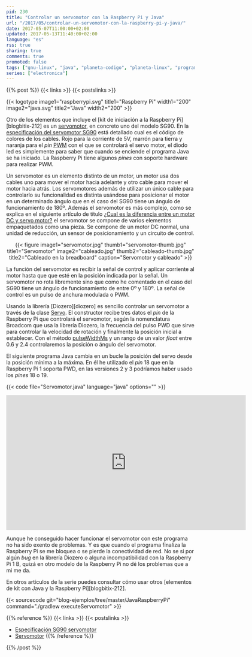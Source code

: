 ```yaml
---
pid: 230
title: "Controlar un servomotor con la Raspberry Pi y Java"
url: "/2017/05/controlar-un-servomotor-con-la-raspberry-pi-y-java/"
date: 2017-05-07T11:00:00+02:00
updated: 2017-05-13T11:40:00+02:00
language: "es"
rss: true
sharing: true
comments: true
promoted: false
tags: ["gnu-linux", "java", "planeta-codigo", "planeta-linux", "programacion"]
series: ["electronica"]
---
```


{{% post %}}
{{< links >}}
{{< postslinks >}}

{{< logotype image1="raspberrypi.svg" title1="Raspberry Pi" width1="200" image2="java.svg" title2="Java" width2="200" >}}

Otro de los elementos que incluye el [kit de iniciación a la Raspberry Pi][blogbitix-212] es un [servomotor](https://es.wikipedia.org/wiki/Servomotor), en concreto uno del modelo SG90. En la [especificación del servomotor SG90](http://akizukidenshi.com/download/ds/towerpro/SG90_a.pdf) está detallado cual es el código de colores de los cables. Rojo para la corriente de 5V, marrón para tierra y naranja para el _pin_ <abbr title="Pulse Width Modulated">PWM</abbr> con el que se controlará el servo motor, el diodo led es simplemente para saber que cuando se enciende el programa Java se ha iniciado. La Raspberry Pi tiene algunos _pines_ con soporte hardware para realizar PWM.

Un servomotor es un elemento distinto de un motor, un motor usa dos cables uno para mover el motor hacia adelante y otro cable para mover el motor hacia atrás. Los servomotores además de utilizar un único cable para controlarlo su funcionalidad es distinta usándose para posicionar el motor en un determinado ángulo que en el caso del SG90 tiene un ángulo de funcionamiento de 180º. Además el servomotor es más complejo, como se explica en el siguiente artículo de título [¿Cual es la diferencia entre un motor DC y servo motor?](http://handyboard.com/hb/faq/hardware-faqs/dc-vs-servo/) el servomotor se compone de varios elementos empaquetados como una pieza. Se compone de un motor DC normal, una unidad de reducción, un sensor de posicionamiento y un circuito de control.

<div class="media" style="text-align: center;">
    {{< figure
        image1="servomotor.jpg" thumb1="servomotor-thumb.jpg" title1="Servomotor"
        image2="cableado.jpg" thumb2="cableado-thumb.jpg" title2="Cableado en la breadboard"
        caption="Servomotor y cableado" >}}
</div>

La función del servomotor es recibir la señal de control y aplicar corriente al motor hasta que que esté en la posición indicada por la señal. Un servomotor no rota libremente sino que como he comentado en el caso del SG90 tiene un ángulo de funcionamiento de entre 0º y 180º. La señal de control es un pulso de anchura modulada o PWM.

Usando la librería [Diozero][diozero] es sencillo controlar un servomotor a través de la clase [Servo](http://static.javadoc.io/com.diozero/diozero-core/0.9/com/diozero/sandpit/Servo.html). El constructor recibe tres datos el _pin_ de la Raspberry Pi que controlará el servomotor, según la nomenclatura Broadcom que usa la librería Diozero, la frecuencia del pulso PWD que sirve para controlar la velocidad de rotación y finalmente la posición inicial a establecer. Con el método [pulseWidthMs](http://static.javadoc.io/com.diozero/diozero-core/0.9/com/diozero/sandpit/Servo.html#getPulseWidthMs--) y un rango de un valor _float_ entre 0.6 y 2.4 controlaremos la posición o ángulo del servomotor.

El siguiente programa Java cambia en un bucle la posición del servo desde la posición mínima a la máxima. En él he utilizado el _pin_ 18 que en la Raspberry Pi 1 soporta PWD, en las versiones 2 y 3 podríamos haber usado los _pines_ 18 o 19.

{{< code file="Servomotor.java" language="java" options="" >}}

<div class="media media-video" style="text-align: center;">
  <iframe width="640" height="360" src="https://www.youtube.com/embed/g8RsvZ26Cqg" frameborder="0" allowfullscreen></iframe>
</div>

Aunque he conseguido hacer funcionar el servomotor con este programa no ha sido exento de problemas. Y es que cuando el programa finaliza la Raspberry Pi se me bloquea o se pierde la conectividad de red. No se si por algún _bug_ en la librería Diozero o alguna incompatibilidad con la Raspberry Pi 1 B, quizá en otro modelo de la Raspberry Pi no dé los problemas que a mi me da.

En otros artículos de la serie puedes consultar cómo usar otros [elementos de kit con Java y la Raspberry Pi][blogbitix-212].

{{< sourcecode git="blog-ejemplos/tree/master/JavaRaspberryPi" command="./gradlew executeServomotor" >}}

{{% reference %}}
{{< links >}}
{{< postslinks >}}
* [Especificación SG90 servomotor](http://akizukidenshi.com/download/ds/towerpro/SG90_a.pdf)
* [Servomotor](https://es.wikipedia.org/wiki/Servomotor)
{{% /reference %}}

{{% /post %}}
